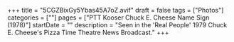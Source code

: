 +++
title = "5CGZBixGy5Ybas45A7oZ.avif"
draft = false
tags = ["Photos"]
categories = [""]
pages = ["PTT Kooser Chuck E. Cheese Name Sign (1978)"]
startDate = ""
description = "Seen in the 'Real People' 1979 Chuck E. Cheese's Pizza Time Theatre News Broadcast."
+++
